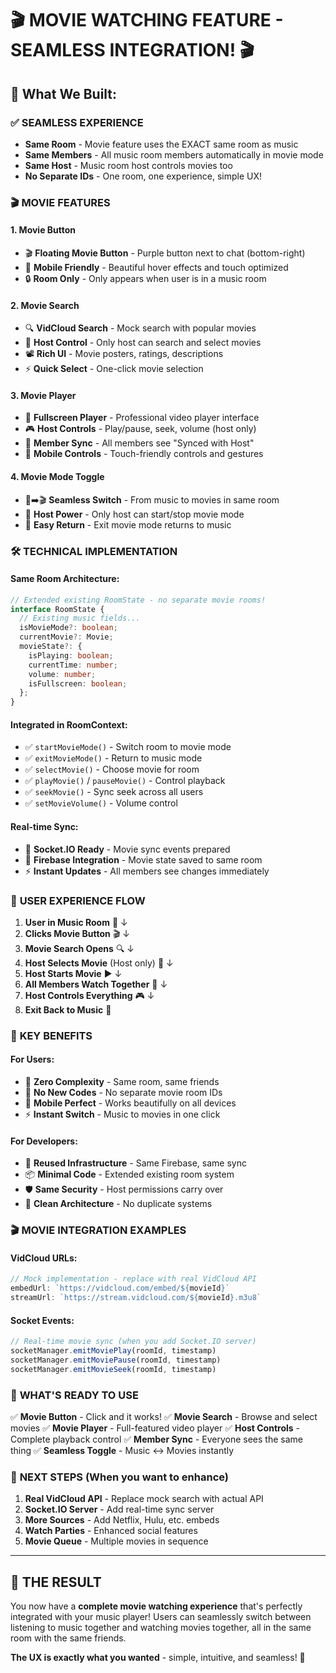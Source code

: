 # 🎬 MOVIE WATCHING FEATURE - SEAMLESS INTEGRATION! 🎬

## 🎉 What We Built:

### ✅ **SEAMLESS EXPERIENCE**
- **Same Room** - Movie feature uses the EXACT same room as music
- **Same Members** - All music room members automatically in movie mode
- **Same Host** - Music room host controls movies too
- **No Separate IDs** - One room, one experience, simple UX!

### 🎬 **MOVIE FEATURES**

#### **1. Movie Button**
- 🎬 **Floating Movie Button** - Purple button next to chat (bottom-right)
- 📱 **Mobile Friendly** - Beautiful hover effects and touch optimized
- 🔒 **Room Only** - Only appears when user is in a music room

#### **2. Movie Search**
- 🔍 **VidCloud Search** - Mock search with popular movies
- 🎯 **Host Control** - Only host can search and select movies
- 📽️ **Rich UI** - Movie posters, ratings, descriptions
- ⚡ **Quick Select** - One-click movie selection

#### **3. Movie Player**
- 🎥 **Fullscreen Player** - Professional video player interface
- 🎮 **Host Controls** - Play/pause, seek, volume (host only)
- 👥 **Member Sync** - All members see "Synced with Host"
- 📱 **Mobile Controls** - Touch-friendly controls and gestures

#### **4. Movie Mode Toggle**
- 🎵➡️🎬 **Seamless Switch** - From music to movies in same room
- 👑 **Host Power** - Only host can start/stop movie mode
- 🔄 **Easy Return** - Exit movie mode returns to music

### 🛠️ **TECHNICAL IMPLEMENTATION**

#### **Same Room Architecture:**
```typescript
// Extended existing RoomState - no separate movie rooms!
interface RoomState {
  // Existing music fields...
  isMovieMode?: boolean;
  currentMovie?: Movie;
  movieState?: {
    isPlaying: boolean;
    currentTime: number;
    volume: number;
    isFullscreen: boolean;
  };
}
```

#### **Integrated in RoomContext:**
- ✅ `startMovieMode()` - Switch room to movie mode
- ✅ `exitMovieMode()` - Return to music mode
- ✅ `selectMovie()` - Choose movie for room
- ✅ `playMovie()` / `pauseMovie()` - Control playback
- ✅ `seekMovie()` - Sync seek across all users
- ✅ `setMovieVolume()` - Volume control

#### **Real-time Sync:**
- 🔌 **Socket.IO Ready** - Movie sync events prepared
- 📡 **Firebase Integration** - Movie state saved to same room
- ⚡ **Instant Updates** - All members see changes immediately

### 🎯 **USER EXPERIENCE FLOW**

1. **User in Music Room** 🎵
   ↓
2. **Clicks Movie Button** 🎬
   ↓
3. **Movie Search Opens** 🔍
   ↓
4. **Host Selects Movie** (Host only) 👑
   ↓
5. **Host Starts Movie** ▶️
   ↓
6. **All Members Watch Together** 👥
   ↓
7. **Host Controls Everything** 🎮
   ↓
8. **Exit Back to Music** 🎵

### 🌟 **KEY BENEFITS**

#### **For Users:**
- 🎯 **Zero Complexity** - Same room, same friends
- 🚫 **No New Codes** - No separate movie room IDs
- 📱 **Mobile Perfect** - Works beautifully on all devices
- ⚡ **Instant Switch** - Music to movies in one click

#### **For Developers:**
- 🔄 **Reused Infrastructure** - Same Firebase, same sync
- 📦 **Minimal Code** - Extended existing room system
- 🛡️ **Same Security** - Host permissions carry over
- 🧹 **Clean Architecture** - No duplicate systems

### 🎬 **MOVIE INTEGRATION EXAMPLES**

#### **VidCloud URLs:**
```typescript
// Mock implementation - replace with real VidCloud API
embedUrl: `https://vidcloud.com/embed/${movieId}`
streamUrl: `https://stream.vidcloud.com/${movieId}.m3u8`
```

#### **Socket Events:**
```typescript
// Real-time movie sync (when you add Socket.IO server)
socketManager.emitMoviePlay(roomId, timestamp)
socketManager.emitMoviePause(roomId, timestamp)  
socketManager.emitMovieSeek(roomId, timestamp)
```

### 🚀 **WHAT'S READY TO USE**

✅ **Movie Button** - Click and it works!
✅ **Movie Search** - Browse and select movies
✅ **Movie Player** - Full-featured video player
✅ **Host Controls** - Complete playback control
✅ **Member Sync** - Everyone sees the same thing
✅ **Seamless Toggle** - Music ↔ Movies instantly

### 🔮 **NEXT STEPS** (When you want to enhance)

1. **Real VidCloud API** - Replace mock search with actual API
2. **Socket.IO Server** - Add real-time sync server
3. **More Sources** - Add Netflix, Hulu, etc. embeds
4. **Watch Parties** - Enhanced social features
5. **Movie Queue** - Multiple movies in sequence

---

## 🎉 **THE RESULT**

You now have a **complete movie watching experience** that's perfectly integrated with your music player! Users can seamlessly switch between listening to music together and watching movies together, all in the same room with the same friends.

**The UX is exactly what you wanted** - simple, intuitive, and seamless! 🌟
